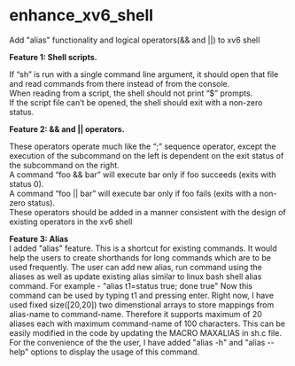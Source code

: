 # enhance_xv6_shell
Add "alias" functionality and logical operators(&amp;&amp; and ||) to xv6 shell
<p>
<b> Feature 1: Shell scripts. </b>

If “sh” is run with a single command line argument, it should open that file and read commands from there instead of from the console.<br>
When reading from a script, the shell should not print “$” prompts. <br>
If the script file can’t be opened, the shell should exit with a non-zero status.<br>
</p>
<p>
<b>Feature 2: && and || operators.</b><br>

These operators operate much like the “;” sequence operator, except the execution of the subcommand on the left is dependent on the exit status of the subcommand on the right.<br>
A command “foo && bar” will execute bar only if foo succeeds (exits with status 0).<br>
A command “foo || bar” will execute bar only if foo fails (exits with a non-zero status).<br>
These operators should be added in a manner consistent with the design of existing operators in the xv6 shell<br>
</p>
<p>
<b>Feature 3: Alias </b><br>
I added "alias" feature. This is a shortcut for existing commands.
It would help the users to create shorthands for long commands which are to be used frequently.
The user can add new alias, run command using the aliases as well as update existing alias similar to linux bash shell alias command.
For example - "alias t1=status true; done true"
Now this command can be used by typing t1 and pressing enter.
Right now, I have used fixed size([20,20]) two dimenstional arrays to store mappings from alias-name to command-name.
Therefore it supports maximum of 20 aliases each with maximum command-name of 100 characters. 
This can be easily modified in the code by updating the MACRO MAXALIAS in sh.c file.
For the convenience of the the user, I have added "alias -h" and "alias --help" options to display the usage of this command.
</p>
